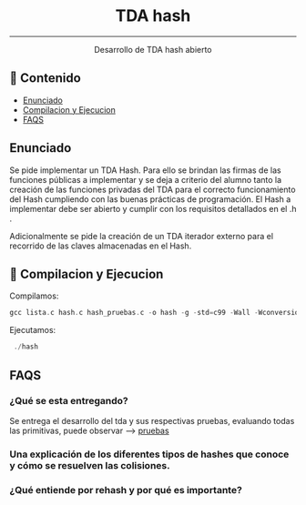 <h1 align="center">TDA hash</h3>

---

<p align="center"> Desarrollo de TDA hash abierto
    <br> 
</p>

## 📝 Contenido

- [Enunciado](#enunciado)
- [Compilacion y Ejecucion](#compilacion_ejecucion)
- [FAQS](#faqs)


## Enunciado <a name = "enunciado"></a>

Se pide implementar un TDA Hash. Para ello se brindan las firmas de las funciones públicas a implementar y se deja a criterio del alumno tanto la creación de las funciones privadas del TDA para el correcto funcionamiento del Hash cumpliendo con las buenas prácticas de programación. El Hash a implementar debe ser abierto y cumplir con los requisitos detallados en el .h .

Adicionalmente se pide la creación de un TDA iterador externo para el recorrido de las claves almacenadas en el Hash.

## 🏁 Compilacion y Ejecucion <a name = "compilacion_ejecucion"></a>

Compilamos:

````c
gcc lista.c hash.c hash_pruebas.c -o hash -g -std=c99 -Wall -Wconversion -Wtype-limits -pedantic -Werror -O0
````

Ejecutamos:

````c
 ./hash
````

##  FAQS <a name = "faqs"></a>

### ¿Qué se esta entregando?

Se entrega el desarrollo del tda y sus respectivas pruebas, evaluando todas las primitivas, puede observar --> [pruebas](hash_pruebas.c)

### Una explicación de los diferentes tipos de hashes que conoce y cómo se resuelven las colisiones.

 
### ¿Qué entiende por rehash y por qué es importante?
